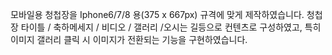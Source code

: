 모바일용 청첩장을 Iphone6/7/8 용(375 x 667px) 규격에 맞게 제작하였습니다.
청첩장 타이틀 / 축하메세지 / 비디오 / 갤러리 /오시는 길등으로 컨텐츠로 구성하였고, 특히 이미지 갤러리 클릭 시 이미지가 전환되는 기능을 구현하였습니다.
